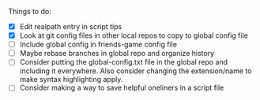 Things to do: 
- [x] Edit realpath entry in script tips
- [x] Look at git config files in other local repos to copy to global config file
- [ ] Include global config in friends-game config file
- [ ] Maybe rebase branches in global repo and organize history
- [ ] Consider putting the global-config.txt file in the global repo and including it everywhere. Also consider changing the extension/name to make syntax highlighting apply.
- [ ] Consider making a way to save helpful oneliners in a script file
